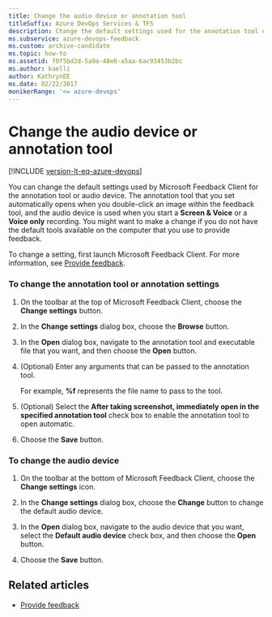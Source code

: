 ```yaml
---
title: Change the audio device or annotation tool
titleSuffix: Azure DevOps Services & TFS
description: Change the default settings used for the annotation tool or audio device in Azure DevOps Services & Team Foundation Server 
ms.subservice: azure-devops-feedback
ms.custom: archive-candidate
ms.topic: how-to
ms.assetid: f0f5bd2d-5a9a-48e0-a5aa-6ac93453b2bc
ms.author: kaelli
author: KathrynEE 
ms.date: 02/22/2017 
monikerRange: '<= azure-devops'
---
```



# Change the audio device or annotation tool

[!INCLUDE [version-lt-eq-azure-devops](../../includes/version-lt-eq-azure-devops.md)]

You can change the default settings used by Microsoft Feedback Client for the annotation tool or audio device. The annotation tool that you set automatically opens when you double-click an image within the feedback tool, and the audio device is used when you start a **Screen & Voice** or a **Voice only** recording.  You might want to make a change if you do not have the default tools available on the computer that you use to provide feedback.  
  
 To change a setting, first launch Microsoft Feedback Client. For more information, see [Provide feedback](give-feedback.md).  
  
### To change the annotation tool or annotation settings  
  
1.  On the toolbar at the top of Microsoft Feedback Client, choose the **Change settings** button.  
  
2.  In the **Change settings** dialog box, choose the **Browse** button.  
  
3.  In the **Open** dialog box, navigate to the annotation tool and executable file that you want, and then choose the **Open** button.  
  
4.  (Optional) Enter any arguments that can be passed to the annotation tool.  
  
     For example, **%f** represents the file name to pass to the tool.  
  
5.  (Optional) Select the **After taking screenshot, immediately open in the specified annotation tool** check box to enable the annotation tool to open automatic.  
  
6.  Choose the **Save** button.  
  
### To change the audio device  
  
1.  On the toolbar at the bottom of Microsoft Feedback Client, choose the **Change settings** icon.  
  
2.  In the **Change settings** dialog box, choose the **Change** button to change the default audio device.  
  
3.  In the **Open** dialog box, navigate to the audio device that you want, select the **Default audio device** check box, and then choose the **Open** button.  
  
4.  Choose the **Save** button.  
  
## Related articles 
- [Provide feedback](give-feedback.md)